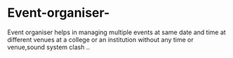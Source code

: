 # Event-organiser-
Event organiser helps in managing multiple events at same date and time at different venues at a college or an institution without any time or venue,sound system clash ..

